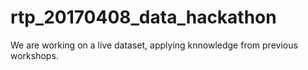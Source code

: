# rtp_20170408_data_hackathon
We are working on a live dataset, applying knnowledge from previous workshops.
